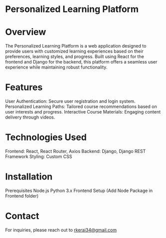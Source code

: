# Personalized Learning Platform

# Overview
The Personalized Learning Platform is a web application designed to provide users with customized 
learning experiences based on their preferences, learning styles, and progress.
Built using React for the frontend and Django for the backend, this platform offers a seamless user 
experience while maintaining robust functionality.

# Features
User Authentication: Secure user registration and login system.
Personalized Learning Paths: Tailored course recommendations based on user interests and progress.
Interactive Course Materials: Engaging content delivery through videos.

# Technologies Used
Frontend: React, React Router, Axios
Backend: Django, Django REST Framework
Styling: Custom CSS

# Installation
Prerequisites
Node.js
Python 3.x
Frontend Setup (Add Node Package in Frontend folder)

# Contact
For inquiries, please reach out to rkerai34@gmail.com
